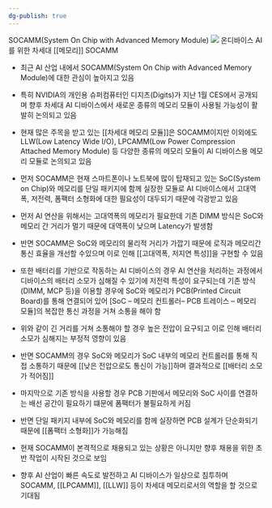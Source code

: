 ```yaml
---
dg-publish: true
---
```


SOCAMM(System On Chip with Advanced Memory Module)
![](Pasted%20image%2020250221165945.png)
온디바이스 AI를 위한 차세대 [[메모리]] SOCAMM

- 최근 AI 산업 내에서 SOCAMM(System On Chip with Advanced Memory Module)에 대한 관심이 높아지고 있음
  
- 특히 NVIDIA의 개인용 슈퍼컴퓨터인 디지츠(Digits)가 지난 1월 CES에서 공개되며 향후 차세대 AI 디바이스에서 새로운 종류의 메모리 모듈이 사용될 가능성이 활발히 논의되고 있음
  
- 현재 많은 주목을 받고 있는 [[차세대 메모리 모듈]]은 SOCAMM이지만 이외에도 LLW(Low Latency Wide I/O), LPCAMM(Low Power Compression Attached Memory Module) 등 다양한 종류의 메모리 모듈이 AI 디바이스용 메모리 모듈로 논의되고 있음
  
- 먼저 SOCAMM은 현재 스마트폰이나 노트북에 많이 탑재되고 있는 SoC(System on Chip)와 메모리를 단일 패키지에 함께 실장한 모듈로 AI 디바이스에서 고대역폭, 저전력, 폼팩터 소형화에 대한 필요성이 대두되기 때문에 각광받고 있음
  
- 먼저 AI 연산을 위해서는 고대역폭의 메모리가 필요한데 기존 DIMM 방식은 SoC와 메모리 간 거리가 멀기 때문에 대역폭이 낮으며 Latency가 발생함
  
- 반면 SOCAMM은 SoC와 메모리의 물리적 거리가 가깝기 때문에 로직과 메모리간 통신 효율을 개선할 수있으며 이로 인해 [[고대역폭, 저지연 특성]]을 구현할 수 있음
  
- 또한 배터리를 기반으로 작동하는 AI 디바이스의 경우 AI 연산을 처리하는 과정에서 디바이스의 배터리 소모가 심해질 수 있기에 저전력 특성이 요구되는데 기존 방식(DIMM, MCP 등)을 이용할 경우에 SoC와 메모리가 PCB(Printed Circuit Board)를 통해 연결되어 있어 [SoC – 메모리 컨트롤러– PCB 트레이스 – 메모리 모듈]의 복잡한 통신 과정을 거쳐 소통을 해야 함
  
- 위와 같이 긴 거리를 거쳐 소통해야 할 경우 높은 전압이 요구되고 이로 인해 배터리 소모가 심해지는 부정적 영향이 있음
  
- 반면 SOCAMM의 경우 SoC와 메모리가 SoC 내부의 메모리 컨트롤러를 통해 직접 소통하기 때문에 [[낮은 전압으로도 통신이 가능]]하며 결과적으로 [[배터리 소모가 적어짐]]
  
- 마지막으로 기존 방식을 사용할 경우 PCB 기판에서 메모리와 SoC 사이를 연결하는 배선 공간이 필요하기 떄문에 폼팩터가 불필요하게 커짐
  
- 반면 단일 패키지 내부에 SoC와 메모리를 함께 실장하면 PCB 설계가 단순화되기 때문에 [[폼팩터 소형화]]가 가능해짐
  
- 현재 SOCAMM이 본격적으로 채용되고 있는 상황은 아니지만 향후 채용을 위한 초반 작업이 시작된 것으로 보임
  
- 향후 AI 산업이 빠른 속도로 발전하고 AI 디바이스가 일상으로 침투하며 SOCAMM, [[LPCAMM]], [[LLW]] 등이 차세대 메모리로서의 역할을 할 것으로 기대됨